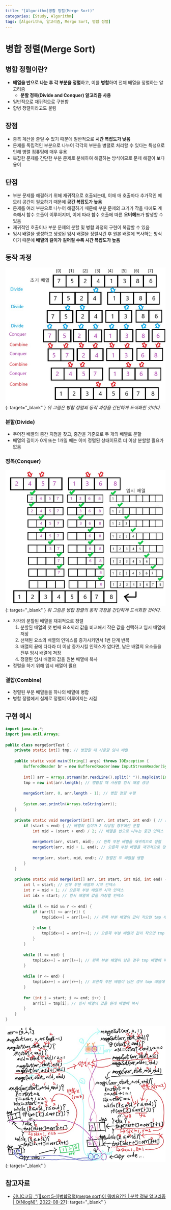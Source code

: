 ```yaml
---
title: "[Algorithm]병합 정렬(Merge Sort)"
categories: [Study, Algorithm]
tags: [Algorithm, 알고리즘, Mergo Sort, 병합 정렬]
---
```


# 병합 정렬(Merge Sort)

## 병합 정렬이란?

- **배열을 반으로 나눈 후 각 부분을 정렬**하고, 이를 **병합**하여 전체 배열을 정렬하는 알고리즘
	+ **분할 정복(Divide and Conquer) 알고리즘 사용**
- 일반적으로 재귀적으로 구현함
- 합병 정렬이라고도 불림

## 장점

- 중복 계산을 줄일 수 있기 때문에 일반적으로 **시간 복잡도가 낮음**
- 문제를 독립적인 부분으로 나누어 각각의 부분을 병렬로 처리할 수 있다는 특성으로 인해 병렬 컴퓨팅에 매우 유용
- 복잡한 문제를 간단한 부분 문제로 분해하여 해결하는 방식이므로 문제 해결이 보다 용이

## 단점

- 부분 문제를 해결하기 위해 재귀적으로 호출되는데, 이때 매 호출마다 추가적인 메모리 공간이 필요하기 때문에 **공간 복잡도가 높음**
- 문제를 여러 부분으로 나누어 해결하기 때문에 부분 문제의 크기가 작을 때에도 계속해서 함수 호출이 이루어지며, 이에 따라 함수 호출에 따른 **오버헤드**가 발생할 수 있음
- 재귀적인 호출이나 부분 문제의 분할 및 병합 과정의 구현이 복잡할 수 있음
- 임시 배열을 생성하고 생성된 임시 배열을 정렬시킨 후 원본 배열에 복사하는 방식이기 때문에 **배열의 길이가 길어질 수록 시간 복잡도가 높음** 

## 동작 과정

![01-merge-sort-process(1)](/assets/img/posts/study/algorithm/merge-sort/01-merge-sort-process(1).jpg){: target="_blank" }
*위 그림은 병합 정렬의 동작 과정을 간단하게 도식화한 것이다.*

### 분할(Divide)

- 주어진 배열의 중간 지점을 찾고, 중간을 기준으로 두 개의 배열로 분할
- 배열의 길이가 0개 또는 1개일 때는 이미 정렬된 상태이므로 더 이상 분할할 필요가 없음

### 정복(Conquer)

![02-merge-sort-process(2)](/assets/img/posts/study/algorithm/merge-sort/02-merge-sort-process(2).jpg){: target="_blank" }
*위 그림은 병합 정렬의 동작 과정을 간단하게 도식화한 것이다.*

- 각각의 분할된 배열을 재귀적으로 정렬
	1. 분할된 배열의 첫 번째 요소끼리 값을 비교해서 작은 값을 선택하고 임시 배열에 저장
	2. 선택된 요소의 배열의 인덱스를 증가시키면서 1번 단계 반복
	3. 배열의 끝에 다다라 더 이상 증가시킬 인덱스가 없다면, 남은 배열의 요소들을 전부 임시 배열에 저장
	4. 정렬된 임시 배열의 값을 원본 배열에 복사
- 정렬을 하기 위해 임시 배열이 필요 

### 결합(Combine)

- 정렬된 부분 배열들을 하나의 배열에 병합
- 병합 정렬에서 실제로 정렬이 이루어지는 시점

## 구현 예시

```java
import java.io.*;
import java.util.Arrays;

public class mergeSortTest {
    private static int[] tmp; // 병합할 때 사용할 임시 배열

    public static void main(String[] args) throws IOException {
        BufferedReader br = new BufferedReader(new InputStreamReader(System.in));
		
        int[] arr = Arrays.stream(br.readLine().split(" ")).mapToInt(Integer::parseInt).toArray(); // 입력을 통해 배열 생성
        tmp = new int[arr.length]; // 병합할 때 사용할 임시 배열 생성
		
        mergeSort(arr, 0, arr.length - 1); // 병합 정렬 수행
        
        System.out.println(Arrays.toString(arr));
	}

    private static void mergeSort(int[] arr, int start, int end) { // 분할한 배열 중 어느 배열이라도 배열의 끝을 넘어가면 실행 X
        if (start < end) { // 배열의 길이가 2 이상일 경우에만 분할
            int mid = (start + end) / 2; // 배열을 반으로 나누는 중간 인덱스

            mergeSort(arr, start, mid); // 왼쪽 부분 배열을 재귀적으로 정렬
            mergeSort(arr, mid + 1, end); // 오른쪽 부분 배열을 재귀적으로 정렬

            merge(arr, start, mid, end); // 정렬된 두 배열을 병합
        }
    }

    private static void merge(int[] arr, int start, int mid, int end) {
        int l = start; // 왼쪽 부분 배열의 시작 인덱스
        int r = mid + 1; // 오른쪽 부분 배열의 시작 인덱스
        int idx = start; // 임시 배열에 값을 저장할 인덱스

        while (l <= mid && r <= end) {
            if (arr[l] <= arr[r]) {
                tmp[idx++] = arr[l++]; // 왼쪽 부분 배열의 값이 작으면 tmp 배열에 저장하고 l, idx 증가

            } else {
                tmp[idx++] = arr[r++]; // 오른쪽 부분 배열의 값이 작으면 tmp 배열에 저장하고 r, idx 증가
            }
        }

        while (l <= mid) {
            tmp[idx++] = arr[l++]; // 왼쪽 부분 배열이 남은 경우 tmp 배열에 복사
        }

        while (r <= end) {
            tmp[idx++] = arr[r++]; // 오른쪽 부분 배열이 남은 경우 tmp 배열에 복사
        }

        for (int i = start; i <= end; i++) {
            arr[i] = tmp[i]; // 임시 배열의 값을 원래 배열에 복사
        }
    }
}
```

![03-merge-sort-flow-chart](/assets/img/posts/study/algorithm/merge-sort/03-merge-sort-flow-chart.jpg){: target="_blank" }
			
## 참고자료

- [혀니C코딩, "[📶sort 5-1]병합정렬(merge sort)이 뭐예요??? \| 분할 정복 알고리즘 \| O(NlogN)", 2022-08-27](https://www.youtube.com/watch?v=y0ToATXjYHY){: target="_blank" }
